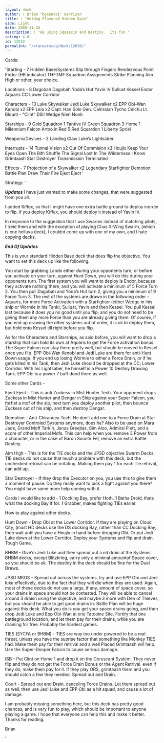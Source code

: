 ```yaml
---
layout: deck
author: ! Brian "bgkenobi" Garrison
title: ! "Hotdog Flavored Hidden Base"
side: Light
date: 2000-11-25
description: ! "HB using Squassin and Destiny.	Its fun."
rating: 4.0
id: 12010
permalink: "/starwarsccg/deck/12010/"
---
```

Cards: 

'Starting - 7
Hidden Base/Systems Slip through Fingers
Rendezvous Point
Endor (HB indicator)
THFTMF
Squadron Assignments
Strike Planning
Aim High or other, your choice.

Locations - 8
Dagobah
Dagobah Yoda’s Hut
Yavin IV
Sullust
Kessel
Endor
Aquaris
CC Lower Corridor

Characters - 13
Luke Skywalker
Jedi Luke Skywalker x2
EPP Obi-Wan Kenobi x2
EPP Leia x2
Capt. Han Solo
Gen. Calrissian
Tycho Celchu
Lt. Blount - "Clint"
DSII Wedge
Nien Nunb

Starships - 9
Gold Squadron 1
Tantive IV
Green Squadron 3
Home 1
Milennium Falcon
Artoo in Red 5
Red Squardon 1
Liberty
Sprial

Weapons/Devices - 2
Landing Claw
Luke’s Lightsaber

Interrupts - 14
Tunnel Vision x2
Out Of Commision x3
Houjix
Keep Your Eyes Open
The Bith Shuffle
The Signal
Lost In The Wilderness
I Know
Grimtaash
Star Destroyer
Transmission Terminated

Effects - 7
Projection of a Skywalker x2
Legendary Starfighter
Demotion
Battle Plan
Draw Their Fire
Eject Eject
'

Strategy: '

***Updates***
I have just wanted to make some changes, that were suggested from you all.

I added Kiffex, so that I might have one extra battle ground to deploy inorder to flip.  if you deploy Kiffex, you should deploy it instead of Yavin IV.

In responce to the suggestion that I use Swarms instead of matching pilots, I treid them and with the exception of playing Chus X-Wing Swarm, (which is one helluva deck), I couldnt come up with one of my own, and I hate copying decks.

***End Of Updates***


This is your standard Hidden Base deck that does flip the objective.  You want to set this deck up like the following.

You start by grabbing Lando either during your opponents turn, or before you activate on your turn, against Hunt Down, you will do this during your opponents turn.  The first system you will want to deploy is Endor, because they activate nothing there, and you will activate a minimum of 5 Force Turn 2.  You then pull Dagobah and Yoda’s Hut turn 2, giving you a minimum of 9 Force Turn 3.  The rest of the systems are drawn in the following order - Aquaris, for more Force Activation with a Starfighter (either Wedge in ihis ship or Wormie in his Tank); Sullust, Yavin and then Kessel.  You pull Kessel last because it does you no good until you flip, and you do not need to be giving them any more Force than you are already giving them.  Of course, if you end up drawing the other systems out of order, it is ok to deploy them, but hold onto Kessel till right before you flip.

As for the Characters and Starships, as said before, you will want to drop a starship that can hold its own at Aquaris to get the Force activation bonus.  The Super Falcon can stay there pretty well, but should be moved to Kessel once you flip.  EPP Obi-Wan Kenobi and Jedi Luke are there for anti-Hunt Down usage.  If you end up losing Wormie to either a Force Drain, or if he gets killed in his Tank, then Jedi Luke should be dropped at the CC; Lower Corridor.	With his Lightsaber, he himself is a Power 10 Destiny Drawing Tank.  EPP Obi is a power 7 buff dood there as well.

Some other Cards -

Eject Eject - This is anti Zuckess in Mist Hunter Tech.  Your opponent drops Zuckess in Mist Hunter and Dengar in Ship against your Super Falcon, you forfiet a mof of the sip, next turn you deploy another pilot, then bounce Zuckess out of his ship, and then destroy Dengar.

Demotion - Anti-Chiranuea Tech.  He don’t add one to a Force Drain at Star Destroyer Controled Systems anymore, does he?	Also to be used on Mara Jade, Grand Moff Tarkin, Janus Greejtas, Sim Aloo, Admiral Piett, and a score of other Imperial Mofs.  This can help when you remove 3 Power from a character, or in the case of Baron Soontir Fel, remove an extra Battle Destiny.

Aim High - This is for the TIE decks and the JPSD objective Swarm Decks.  TIE decks do not cause that much a problem with this deck, but the unchecked retrival can be irritating.  Making them pay 1 for each Tie retrival, can add up.

Star Destroyer - If they drop the Executor on you, you use this to give them a moment of pause.  Do they really want to pick a fight against you there?  You might have some more help coming with it.

Cards I would like to add -
1 Docking Bay, prefer Hoth.
1 Batha Droid, thats what the docking Bay if for.
1 Grabber, makes fighting TIEs earier.


How to play against other decks.

Hunt Down - Drop Obi at the Lower Corridor.  If they are playing on Cloud City, (most HD decks use the DS docking Bay, rather than CC Docking Bay, then wait until you have a Houjix in hand before dropping Obi.  Or put Jedi Luke down at the Lower Corridor.  Deploy your Systems and flip and drain.  Tough Game.

BHBM -	Give’m Jedi Luke and then spread out a nd drain at the Systems.  BHBM decks, except Blitzkrieg, carry only a minimal amountof Space cover, so you should be ok.  The destiny in the deck should be fine for the Duel Draws.

JPSD MKOS - Spread out across the systems.  try and use EPP Obi and Jedi luke effectively, due to the fact that they will die when they are used.  Again, most of these decks do not use a large, if any, amount of space cover, so your drains in space should not be contested.  They will be able to cancel around 3 draisn using the objective, and maybe 3 more with Den of Thieves, but you should be able to get good drains in.  Battle Plan will be huge against this deck.  What you do is you get your space drains going, and then drop Jedi Luke and Epp Obi-Wan at one Tatooine Site.  Fortify that one battleground location, and let them pay for their drains, while you are draining for free.  Probably the hardest games.

TIES (SYCFA or BHBM) - TIES are way too under powered to be a real threat, unless you have the suprise factor that something like Monkey TIES had.  Make them pay for their retrival and a well Placed Grimtaash will help.  Use the Super-Dooper Falcon to cause serious damage.

ISB - Put Clint on Home 1 and drop it on the Coruscant System.	They never flip and they do not get the Force Drain Bonus or the Agent Retrival.  even if they do, make them pay for it.  If they play ORS, grimtaash them and you should catch a few they needed.  Spread out and Drain.

Court - Spread out and Drain, canceling Force Drains.  Let them spread out as well, then use Jedi Luke and EPP Obi as a hit squad, and cause a lot of damage.

I am probably missing something here, but this deck has pretty good chances, and is very fun to play, which should be important to anyone playing a game.  I hope that everyone can help this and make it better.  Thanks for reading.

Brian

'

